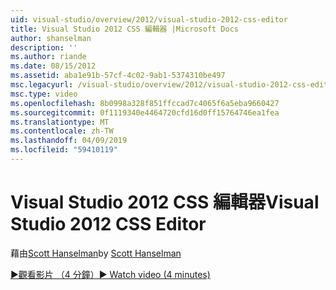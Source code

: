 ```yaml
---
uid: visual-studio/overview/2012/visual-studio-2012-css-editor
title: Visual Studio 2012 CSS 編輯器 |Microsoft Docs
author: shanselman
description: ''
ms.author: riande
ms.date: 08/15/2012
ms.assetid: aba1e91b-57cf-4c02-9ab1-5374310be497
msc.legacyurl: /visual-studio/overview/2012/visual-studio-2012-css-editor
msc.type: video
ms.openlocfilehash: 8b0998a328f851ffccad7c4065f6a5eba9660427
ms.sourcegitcommit: 0f1119340e4464720cfd16d0ff15764746ea1fea
ms.translationtype: MT
ms.contentlocale: zh-TW
ms.lasthandoff: 04/09/2019
ms.locfileid: "59410119"
---
```

# <a name="visual-studio-2012-css-editor"></a><span data-ttu-id="68ef1-102">Visual Studio 2012 CSS 編輯器</span><span class="sxs-lookup"><span data-stu-id="68ef1-102">Visual Studio 2012 CSS Editor</span></span>

<span data-ttu-id="68ef1-103">藉由[Scott Hanselman](https://github.com/shanselman)</span><span class="sxs-lookup"><span data-stu-id="68ef1-103">by [Scott Hanselman](https://github.com/shanselman)</span></span>

[<span data-ttu-id="68ef1-104">&#9654;觀看影片 （4 分鐘）</span><span class="sxs-lookup"><span data-stu-id="68ef1-104">&#9654; Watch video (4 minutes)</span></span>](https://channel9.msdn.com/Blogs/ASP-NET-Site-Videos/visual-studio-2012-css-editor)
